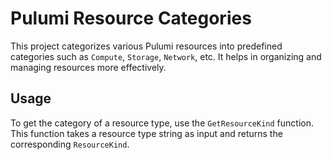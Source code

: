# Pulumi Resource Categories

This project categorizes various Pulumi resources into predefined categories such as `Compute`, `Storage`, `Network`, etc. It helps in organizing and managing resources more effectively.

## Usage

To get the category of a resource type, use the `GetResourceKind` function. This function takes a resource type string as input and returns the corresponding `ResourceKind`.
